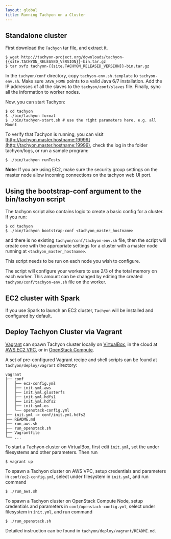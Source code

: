 ```yaml
---
layout: global
title: Running Tachyon on a Cluster
---
```


## Standalone cluster

First download the `Tachyon` tar file, and extract it.

    $ wget http://tachyon-project.org/downloads/tachyon-{{site.TACHYON_RELEASED_VERSION}}-bin.tar.gz
    $ tar xvfz tachyon-{{site.TACHYON_RELEASED_VERSION}}-bin.tar.gz

In the `tachyon/conf` directory, copy `tachyon-env.sh.template` to `tachyon-env.sh`. Make sure
`JAVA_HOME` points to a valid Java 6/7 installation. Add the IP addresses of all the slaves to the
`tachyon/conf/slaves` file. Finally, sync all the information to worker nodes.

Now, you can start Tachyon:

    $ cd tachyon
    $ ./bin/tachyon format
    $ ./bin/tachyon-start.sh # use the right parameters here. e.g. all Mount

To verify that Tachyon is running, you can visit
[http://tachyon.master.hostname:19999](http://tachyon.master.hostname:19999), check the log in the
folder tachyon/logs, or run a sample program:

    $ ./bin/tachyon runTests

**Note**: If you are using EC2, make sure the security group settings on the master node allow
 incoming connections on the tachyon web UI port.

## Using the bootstrap-conf argument to the bin/tachyon script

The tachyon script also contains logic to create a basic config for a
cluster.  If you run:

    $ cd tachyon
    $ ./bin/tachyon bootstrap-conf <tachyon_master_hostname>

and there is no existing `tachyon/conf/tachyon-env.sh` file, then the
script will create one with the appropriate settings for a cluster
with a master node running at `<tachyon_master_hostname>`.

This script needs to be run on each node you wish to configure.

The script will configure your workers to use 2/3 of the total memory
on each worker.  This amount can be changed by editing the created
`tachyon/conf/tachyon-env.sh` file on the worker.

## EC2 cluster with Spark

If you use Spark to launch an EC2 cluster, `Tachyon` will be installed and configured by default.

## Deploy Tachyon Cluster via Vagrant

[Vagrant](https://www.vagrantup.com/downloads.html) can spawn Tachyon cluster locally on
[VirtualBox](https://www.virtualbox.org/), in the cloud at [AWS EC2 VPC](http://aws.amazon.com/vpc/),
or in [OpenStack Compute](http://www.openstack.org/software/openstack-compute/).

A set of pre-configured Vagrant recipe and shell scripts can be found at `tachyon/deploy/vagrant`
directory:

```
vagrant
├── conf
│   ├── ec2-config.yml
│   ├── init.yml.aws
│   ├── init.yml.glusterfs
│   ├── init.yml.hdfs1
│   ├── init.yml.hdfs2
│   ├── init.yml.os
│   └── openstack-config.yml
├── init.yml -> conf/init.yml.hdfs2
├── README.md
├── run_aws.sh
├── run_openstack.sh
├── Vagrantfile
└── ...
```

To start a Tachyon cluster on VirtualBox, first edit `init.yml`, set the under filesystems and other
parameters. Then run

    $ vagrant up

To spawn a Tachyon cluster on AWS VPC, setup credentials and parameters in `conf/ec2-config.yml`,
select under filesystem in `init.yml`, and run command

    $ ./run_aws.sh

To spawn a Tachyon cluster on OpenStack Compute Node, setup credentials and parameters in
`conf/openstack-config.yml`, select under filesystem in `init.yml`, and run command

    $ ./run_openstack.sh

Detailed instruction can be found in `tachyon/deploy/vagrant/README.md`.